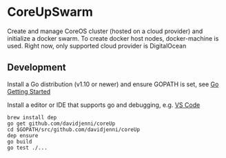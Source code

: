 # CoreUpSwarm

Create and manage CoreOS cluster (hosted on a cloud provider) and initialize a docker swarm.
To create docker host nodes, docker-machine is used.
Right now, only supported cloud provider is DigitalOcean

## Development
Install a Go distribution (v1.10 or newer) and ensure GOPATH is set,
see [Go Getting Started](https://golang.org/doc/install)

Install a editor or IDE that supports go and debugging, e.g. [VS Code](https://code.visualstudio.com/download)

```
brew install dep
go get github.com/davidjenni/coreUp
cd $GOPATH/src/github.com/davidjenni/coreUp
dep ensure
go build
go test ./...
```


